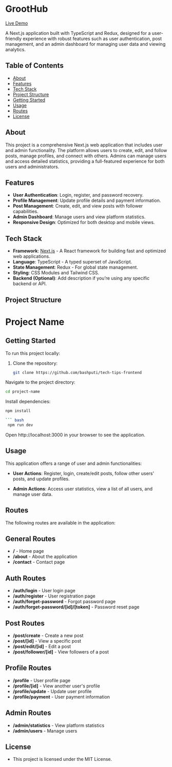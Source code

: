 # GrootHub
[Live Demo](https://tech-tips-khaki.vercel.app/)

A Next.js application built with TypeScript and Redux, designed for a user-friendly experience with robust features such as user authentication, post management, and an admin dashboard for managing user data and viewing analytics.

## Table of Contents
- [About](#about)
- [Features](#features)
- [Tech Stack](#tech-stack)
- [Project Structure](#project-structure)
- [Getting Started](#getting-started)
- [Usage](#usage)
- [Routes](#routes)
- [License](#license)

## About
This project is a comprehensive Next.js web application that includes user and admin functionality. The platform allows users to create, edit, and follow posts, manage profiles, and connect with others. Admins can manage users and access detailed statistics, providing a full-featured experience for both users and administrators.

## Features
- **User Authentication**: Login, register, and password recovery.
- **Profile Management**: Update profile details and payment information.
- **Post Management**: Create, edit, and view posts with follower capabilities.
- **Admin Dashboard**: Manage users and view platform statistics.
- **Responsive Design**: Optimized for both desktop and mobile views.
  
## Tech Stack
- **Framework**: [Next.js](https://nextjs.org/) - A React framework for building fast and optimized web applications.
- **Language**: TypeScript - A typed superset of JavaScript.
- **State Management**: Redux - For global state management.
- **Styling**: CSS Modules and Tailwind CSS.
- **Backend (Optional)**: Add description if you’re using any specific backend or API.

## Project Structure
# Project Name

## Getting Started

To run this project locally:

1. Clone the repository:

   ``` bash
   git clone https://github.com/bashputi/tech-tips-frontend 

Navigate to the project directory:

``` bash
cd project-name 
```

Install dependencies:

``` bash
npm install

``` bash
 npm run dev
 ```
Open http://localhost:3000 in your browser to see the application.

## Usage
This application offers a range of user and admin functionalities:

- **User Actions**: Register, login, create/edit posts, follow other users' posts, and update profiles.

- **Admin Actions**: Access user statistics, view a list of all users, and manage user data.

## Routes
The following routes are available in the application:

## General Routes
- **/** - Home page
- **/about** - About the application
- **/contact** - Contact page

## Auth Routes
- **/auth/login** - User login page
- **/auth/register** - User registration page
- **/auth/forget-password** - Forgot password page
- **/auth/forget-password/[id]/[token]** - Password reset page

## Post Routes
- **/post/create** - Create a new post
- **/post/[id]** - View a specific post
- **/post/edit/[id]** - Edit a post
- **/post/follower/[id]** - View followers of a post

## Profile Routes
- **/profile** - User profile page
- **/profile/[id]** - View another user's profile
- **/profile/update** - Update user profile
- **/profile/payment** - User payment information

## Admin Routes
- **/admin/statistics** - View platform statistics
- **/admin/users** - Manage users

## License
- This project is licensed under the MIT License.
